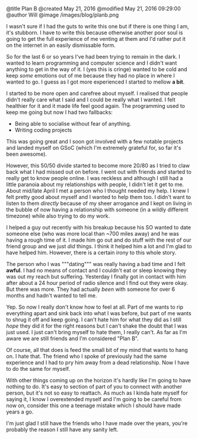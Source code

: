 @title Plan B
@created May 21, 2016
@modified May 21, 2016 09:29:00
@author Will
@image /images/blog/planb.png

I wasn't sure if I had the guts to write this one but if there is one thing I am, it's stubborn. I have to write this because otherwise another poor soul is going to get the full experience of me venting at them and I'd rather put it on the internet in an easily dismissable form.

So for the last 6 or so years I've had been trying to remain in the dark. I wanted to learn programming and computer science and I didn't want anything to get in the way of it. I (yes this is cringe) wanted to be cold and keep *some* emotions out of me because they had no place in where I wanted to go. I guess as I got more experienced I started to mellow **a bit**.

I started to be more open and carefree about myself. I realised that people didn't really care what I said and I could be really what I wanted. I felt healthier for it and it made life feel good again. The programming used to keep me going but now I had two fallbacks:
-  Being able to socialise without fear of anything.
-  Writing coding projects

This was going great and I soon got involved with a few notable projects and landed myself on GSoC (which I'm extremely grateful for, so far it's been awesome).

However, this 50/50 divide started to become more 20/80 as I tried to claw back what I had missed out on before. I went out with friends and started to really get to know people online. I was reckless and although I still had a little paranoia about my relationships with people, I didn't let it get to me. About mid/late April I met a person who I thought needed my help. I knew I felt pretty good about myself and I wanted to help them too. I didn't want to listen to them *directly* because of my sheer arrogance and I kept on living in the bubble of now having a relationship with someone (in a wildly different timezone) while also trying to do my work.

I helped a guy out recently with his breakup because his SO wanted to date someone else (who was more local than ~700 miles away) and he was having a rough time of it. I made him go out and do stuff with the rest of our friend group and we just *did* things. I think it helped him a lot and I'm glad to have helped him. However, there is a certain irony to this whole story.

The person who I was """dating""" was really having a bad time and I felt **awful**. I had no means of contact and I couldn't eat or sleep knowing they was out my reach but suffering. Yesterday I finally got in contact with him after about a 24 hour period of radio silence and I find out they were okay. But there was more. They had actually *been* with someone for over 6 months and hadn't wanted to tell me.

 Yep. So now I really don't know how to feel at all. Part of me wants to rip everything apart and sink back into what I was before, but part of me wants to shrug it off and keep going. I can't hate him for what they did as I still *hope* they did it for the right reasons but I can't shake the doubt that I was just used. I just can't bring myself to hate them, I really can't. As far as I'm aware we are still friends and I'm considered "Plan B".

 Of course, all that does is feed the small bit of my mind that wants to hang on. I hate that. The friend who I spoke of previously had the same experience and I had to pry him away from a dead relationship. Now I have to do the same for myself.

 With other things coming up on the horizon it's hardly like I'm going to have nothing to do. It's easy to section of part of you to connect with another person, but it's not so easy to reattach. As much as I kinda hate myself for saying it, I know I overextended myself and I'm going to be careful from now on, consider this one a teenage mistake which I should have made years a go.

 I'm just glad I still have the friends who I have made over the years, you're probably the reason I still have any sanity left.
